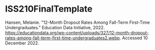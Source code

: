 # ISS210FinalTemplate
Hansen, Melanie. "12-Month Dropout Rates Among Fall-Term First-Time Undergraduates." Education Data Initiative, 2022. https://educationdata.org/wp-content/uploads/327/12-month-dropout-rates-among-fall-term-first-time-undergraduates2.webp. Accessed 10 December 2022.
